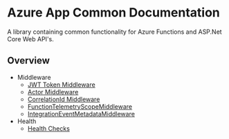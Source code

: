# Azure App Common Documentation

A library containing common functionality for Azure Functions and ASP.Net Core Web API's.

## Overview

- Middleware
  - [JWT Token Middleware](middleware.md#jwt-token-middleware)
  - [Actor Middleware](middleware.md#actor-middleware)
  - [CorrelationId Middleware](correlationIdMiddleware.md)
  - [FunctionTelemetryScopeMiddleware](functionTelemetryScopeMiddleware.md)
  - [IntegrationEventMetadataMiddleware](integrationEventMetadataMiddleware.md)
- Health
  - [Health Checks](health-checks.md)

